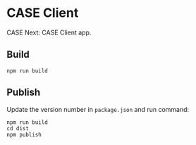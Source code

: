 # CASE Client

CASE Next: CASE Client app.

## Build

```
npm run build
```

## Publish

Update the version number in `package.json` and run command:

```
npm run build
cd dist
npm publish
```
